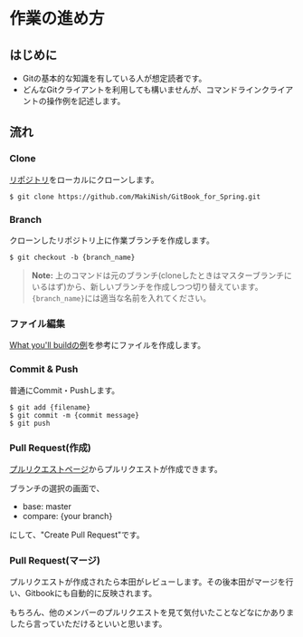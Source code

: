 # 作業の進め方

## はじめに
- Gitの基本的な知識を有している人が想定読者です。
- どんなGitクライアントを利用しても構いませんが、コマンドラインクライアントの操作例を記述します。

## 流れ

### Clone
[リポジトリ](https://github.com/MakiNish/GitBook_for_Spring)をローカルにクローンします。
```
$ git clone https://github.com/MakiNish/GitBook_for_Spring.git
```

### Branch
クローンしたリポジトリ上に作業ブランチを作成します。
```
$ git checkout -b {branch_name}
```
> __Note:__ 上のコマンドは元のブランチ(cloneしたときはマスターブランチにいるはず)から、新しいブランチを作成しつつ切り替えています。`{branch_name}`には適当な名前を入れてください。

### ファイル編集
[What you'll buildの例](https://github.com/MakiNish/GitBook_for_Spring/blob/master/what_youll_build.md)を参考にファイルを作成します。


### Commit & Push
普通にCommit・Pushします。

```
$ git add {filename}
$ git commit -m {commit message}
$ git push
```

### Pull Request(作成)
[プルリクエストページ](https://github.com/MakiNish/GitBook_for_Spring/pulls)からプルリクエストが作成できます。

ブランチの選択の画面で、
- base: master
- compare: {your branch}

にして、"Create Pull Request"です。

### Pull Request(マージ)
プルリクエストが作成されたら本田がレビューします。その後本田がマージを行い、Gitbookにも自動的に反映されます。

もちろん、他のメンバーのプルリクエストを見て気付いたことなどなにかありましたら言っていただけるといいと思います。
